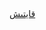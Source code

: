 <html>
<head>
	<title></title>
	<link rel="stylesheet" href="https://cdn.bootcss.com/bootstrap/3.3.7/css/bootstrap.min.css" integrity="sha384-BVYiiSIFeK1dGmJRAkycuHAHRg32OmUcww7on3RYdg4Va+PmSTsz/K68vbdEjh4u" crossorigin="anonymous">
	<style type="text/css">
		img{
			width: 100%;
		}
		*{
			list-style: none;
		}
		li:before{
			content: none!important;
		}
	</style>
</head>
<body>
	<a href="./" class="btn">قايتىش</a>
	<ul class="row">
	<script type="text/javascript">
		for (var i = 1; i <72 ; i++) {
	      	document.write('<li class="col-md-3"><img src="images/mihrigiya'+i+'.jpeg"/></li>');
		}
	</script>
	<ul>

